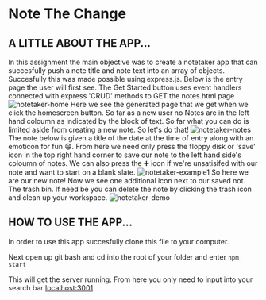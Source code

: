 # Note The Change

## A LITTLE ABOUT THE APP...

In this assignment the main objective was to create a notetaker app that can succesfully push a note title and note text into an array of objects.
Succesfully this was made possible using express.js. 
Below is the entry page the user will first see. The Get Started button uses event handlers connected with express 'CRUD' methods to GET the notes.html page 
![notetaker-home](https://user-images.githubusercontent.com/91164950/148703651-10361fc0-804a-469a-8471-6771f83dc116.PNG)
Here we see the generated page that we get when we click the homescreen button. So far as a new user no Notes are in the left hand coloumn as indicated by the block of text. 
So far what you can do is limited aside from creating a new note. So let's do that!
![notetaker-notes](https://user-images.githubusercontent.com/91164950/148704452-d1ac009b-91d7-468c-a217-9023fa8b88b6.PNG)
The note below is given a title of the date at the time of entry along with an emoticon for fun 😁. From here we need only press the floppy disk or 'save' icon in the top right hand corner to save our note to the left hand side's coloumn of notes. We can also press the ➕ icon if we're unsatisifed with our note and want to start on a blank slate.
![notetaker-example1](https://user-images.githubusercontent.com/91164950/148704454-3e09dae3-3b83-4a4f-90bc-79c1bcbe9719.PNG)
So here we are our new note! Now we see one additional icon next to our saved not. The trash bin. 
If need be you can delete the note by clicking the trash icon and clean up your workspace. 
![notetaker-demo](https://user-images.githubusercontent.com/91164950/148704456-5c9bea23-e6db-4e22-acbf-dcb4859b95b3.PNG)

## HOW TO USE THE APP...

In order to use this app succesfully clone this file to your computer. 

Next open up git bash and cd into the root of your folder and enter ``` npm start ```

This will get the server running. From here you only need to input into your search bar [localhost:3001](https://localhost:3001)
